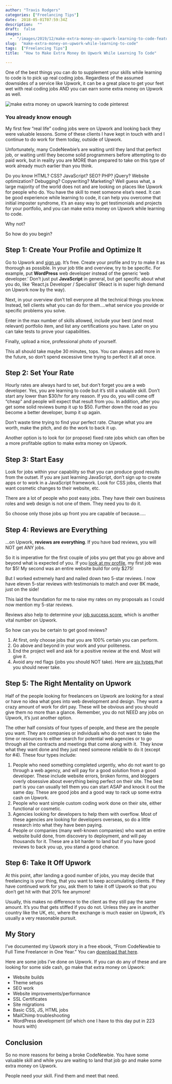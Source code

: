```yaml
---
author: "Travis Rodgers"
categories: ["Freelancing Tips"]
date:  2018-05-01T07:59:34Z
description:  ""
draft:  false
images: 
  -  "/images/2019/12/make-extra-money-on-upwork-learning-to-code-featured.jpg"
slug:  "make-extra-money-on-upwork-while-learning-to-code"
tags:  ["Freelancing Tips"]
title:  "How to Make Extra Money On Upwork While Learning To Code"

---
```



<p>One of the best things you can do to supplement your skills while learning to code is to pick up real coding jobs. Regardless of the assumed downsides of a service like Upwork, it can be a great place to get your feet wet with real coding jobs AND you can earn some extra money on Upwork as well.</p>
<p class="textcenter"><img data-rjs="2" src="/images/2019/12/make-extra-money-on-upwork-learning-to-code-pinterest.jpg" alt="make extra money on upwork learning to code pinterest" /></p>
<h3>You already know enough</h3>
<p>My first few &#8220;real life&#8221; coding jobs were on Upwork and looking back they were valuable lessons. Some of these clients I have kept in touch with and I continue to do work for them today, outside of Upwork.&nbsp;</p>
<p>Unfortunately, many CodeNewbie&#8217;s are waiting until they land that perfect job, or waiting until they become solid programmers before attempting to do paid work, but in reality you are MORE than prepared to take on this type of work already much earlier than you think.&nbsp;</p>
<p>Do you know HTML? CSS? JavaScript? SEO? PHP? jQuery? Website optimization? Debugging? Copywriting? Marketing? Well guess what, a large majority of the world does not and are looking on places like Upwork for people who do. You have the skill to meet someone else&#8217;s need. It can be good experience while learning to code, it can help you overcome that initial imposter syndrome, it&#8217;s an easy way to get testimonials and projects for your portfolio, and you can make extra money on Upwork while learning to code.&nbsp;</p>
<p>Why not?</p>
<p>So how do you begin?</p>
<h2>Step 1: Create Your Profile and Optimize It</h2>
<p>Go to Upwork and <a href="https://www.upwork.com/signup/" target="_blank" rel="noopener">sign up</a>. It&#8217;s free. Create your profile and try to make it as thorough as possible. In your job title and overview, try to be specific. For example, put <b>WordPress</b> web developer instead of the generic &#8216;web developer.&#8217; Don&#8217;t just put <b>JavaScript</b> in general, but get specific about what you do, like &#8216;React.js Developer / Specialist&#8217; (React is in super high demand on Upwork now by the way).</p>
<p>Next, in your overview don&#8217;t tell everyone all the technical things you know. Instead, tell clients what you can do for them&#8230;.what service you provide or specific problems you solve.&nbsp;</p>
<p>Enter in the max number of skills allowed, include your best (and most relevant) portfolio item, and list any certifications you have. Later on you can take tests to prove your capabilities.&nbsp;</p>
<p>Finally, upload a nice, professional photo of yourself.</p>
<p>This all should take maybe 30 minutes, tops. You can always add more in the future, so don&#8217;t spend excessive time trying to perfect it all at once.</p>
<h2>Step 2: Set Your Rate</h2>
<p>Hourly rates are always hard to set, but don&#8217;t forget you are a web developer. Yes, you are learning to code but it&#8217;s still a valuable skill. Don&#8217;t start any lower than $30/hr for any reason. If you do, you will come off &#8220;cheap&#8221; and people will expect that result from you. In addition, after you get some solid reviews bump it up to $50. Further down the road as you become a better developer, bump it up again.&nbsp;</p>
<p>Don&#8217;t waste time trying to find your perfect rate. Charge what you are worth, make the pitch, and do the work to back it up.&nbsp;</p>
<p>Another option is to look for (or propose) fixed rate jobs which can often be a more profitable option to make extra money on Upwork.</p>
<h2>Step 3: Start Easy</h2>
<p>Look for jobs within your capability so that you can produce good results from the outset. If you are just learning JavaScript, don&#8217;t sign up to create apps or to work in a JavaScript framework. Look for CSS jobs, clients that want cosmetic changes to their website, etc.&nbsp;</p>
<p>There are a lot of people who post easy jobs. They have their own business roles and web design is not one of them. They need you to do it.&nbsp;</p>
<p>So choose only those jobs up front you are capable of because&#8230;..</p>
<h2>Step 4: Reviews are Everything</h2>
<p>&#8230;on Upwork, <b>reviews are everything</b>. If you have bad reviews, you will NOT get ANY jobs.&nbsp;</p>
<p>So it is imperative for the first couple of jobs you get that you go above and beyond what is expected of you. If you <a href="https://www.upwork.com/freelancers/~0163414a4565245261" target="_blank" rel="noopener">look at my profile</a>, my first job was for $5! My second was an entire website build for only $275!</p>
<p>But I worked extremely hard and nailed down two 5-star reviews. I now have eleven 5-star reviews with testimonials to match and over 8K made, just on the side!</p>
<p>This laid the foundation for me to raise my rates on my proposals as I could now mention my 5-star reviews.&nbsp;</p>
<p>Reviews also help to determine your <a href="https://support.upwork.com/hc/en-us/articles/211063558-What-is-a-Job-Success-Score-" target="_blank" rel="noopener">job success score</a>, which is another vital number on Upwork.&nbsp;</p>
<p>So how can you be certain to get good reviews?</p>
<ol>
<li>At first, only choose jobs that you are 100% certain you can perform.&nbsp;</li>
<li>Go above and beyond in your work and your politeness.&nbsp;</li>
<li>End the project well and ask for a positive review at the end. Most will give it.</li>
<li>Avoid any red flags (jobs you should NOT take). Here are <a href="/6-types-upwork-job-listings-you-should-skip">six types </a>that you should never take.&nbsp;</li>
</ol>
<h2>Step 5: The Right Mentality on Upwork</h2>
<p>Half of the people looking for freelancers on Upwork are looking for a steal or have no idea what goes into web development and design. They want a crazy amount of work for dirt pay. These will be obvious and you should give them no more than a glance.&nbsp;Remember, you do not NEED any jobs on Upwork, it&#8217;s just another option.</p>
<p>The other half consists of four types of people, and these are the people you want. They are companies or individuals who do not want to take the time or resources to either search for potential web agencies or to go through all the contracts and meetings that come along with it.&nbsp; They know what they want done and they just need someone reliable to do it (except for #4). These four types include:</p>
<ol>
<li>People who need something completed urgently, who do not want to go through a web agency, and will pay for a good solution from a good developer. These include website errors, broken forms, and bloggers overly obsessive about everything being perfect on their site. The best part is you can usually tell them you can start ASAP and knock it out the same day. These are good jobs and a good way to rack up some extra cash on Upwork.</li>
<li>People who want simple custom coding work done on their site, either functional or cosmetic.</li>
<li>Agencies looking for developers to help them with overflow. Most of these agencies are looking for developers overseas, so do a little research into what they have been paying.</li>
<li>People or companies (many well-known companies) who want an entire website build done, from discovery to deployment, and will pay thousands for it. These are a bit harder to land but if you have good reviews to back you up, you stand a good chance.&nbsp;</li>
</ol>
<h2>Step 6: Take It Off Upwork</h2>
<p>At this point, after landing a good number of jobs, you may decide that freelancing is your thing, that you want to keep accumulating clients. If they have continued work for you, ask them to take it off Upwork so that you don&#8217;t get hit with that 20% fee anymore!</p>
<p>Usually, this makes no difference to the client as they still pay the same amount. It&#8217;s you that gets stiffed if you do not. Unless they are in another country like the UK, etc, where the exchange is much easier on Upwork, it&#8217;s usually a very reasonable pursuit.</p>
<h2>My Story</h2>
<p>I&#8217;ve documented my Upwork story in a free ebook, &#8220;From CodeNewbie to Full Time Freelancer in One Year.&#8221; You can <a href="/ebooks" target="_blank" rel="noopener">download that here</a>.&nbsp;</p>
<p>Here are some jobs I&#8217;ve done on Upwork. If you can do any of these and are looking for some side cash, go make that extra money on Upwork:</p>
<ul>
<li>Website builds</li>
<li>Theme setups</li>
<li>SEO work</li>
<li>Website improvements/performance</li>
<li>SSL Certificates</li>
<li>Site migrations</li>
<li>Basic CSS, JS, HTML jobs</li>
<li>MailChimp troubleshooting</li>
<li>WordPress development (of which one I have to this day put in 223 hours with)</li>
</ul>
<h2>Conclusion</h2>
<p>So no more reasons for being a broke CodeNewbie. You have some valuable skill and while you are waiting to land that job go and make some extra money on Upwork.&nbsp;</p>
<p>People need your skill. Find them and meet that need.&nbsp;</p>



